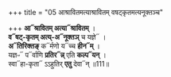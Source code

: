 +++
title = "05 आश्रावितमत्याश्रावितम् वषट्कृतमत्यनूक्तञ्च"

+++
**आ᳓श्रावितम् अत्या᳓श्रावितम्** ।  
**व᳓षट्-कृतम् अत्य्-अ᳓नूक्तञ्** च यज्ञे᳓ ।  
**अ᳓तिरिक्तङ्** क᳓र्मणो य᳓च्च **हीन᳓म्** ।  
यज्ञᳶ᳓ प᳓र्वाणि **प्रतिर᳓न्न्** एति **कल्प᳓यन्** ।  
स्वा᳓हा-कृता᳓ ऽऽहुतिर् **एतु** देवा᳓न् ॥111॥